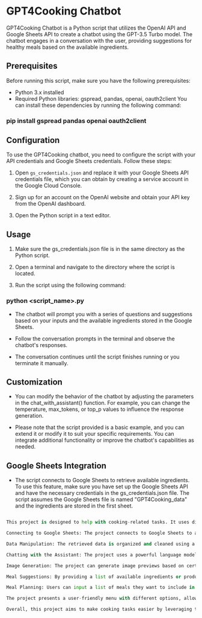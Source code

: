 # GPT4Cooking Chatbot

GPT4Cooking Chatbot is a Python script that utilizes the OpenAI API and Google Sheets API to create a chatbot using the GPT-3.5 Turbo model. The chatbot engages in a conversation with the user, providing suggestions for healthy meals based on the available ingredients.

## Prerequisites

Before running this script, make sure you have the following prerequisites:

- Python 3.x installed
- Required Python libraries: gspread, pandas, openai, oauth2client
  You can install these dependencies by running the following command:

### pip install gspread pandas openai oauth2client


## Configuration

To use the GPT4Cooking chatbot, you need to configure the script with your API credentials and Google Sheets credentials. Follow these steps:

1. Open `gs_credentials.json` and replace it with your Google Sheets API credentials file, which you can obtain by creating a service account in the Google Cloud Console.

2. Sign up for an account on the OpenAI website and obtain your API key from the OpenAI dashboard.

3. Open the Python script in a text editor.



## Usage

1. Make sure the gs_credentials.json file is in the same directory as the Python script.

2. Open a terminal and navigate to the directory where the script is located.
3. Run the script using the following command:
### python <script_name>.py

- The chatbot will prompt you with a series of questions and suggestions based on your inputs and the available ingredients stored in the Google Sheets.

- Follow the conversation prompts in the terminal and observe the chatbot's responses.

- The conversation continues until the script finishes running or you terminate it manually.

## Customization
 
- You can modify the behavior of the chatbot by adjusting the parameters in the chat_with_assistant() function. For example, you can change the temperature, max_tokens, or top_p values to influence the response generation.

- Please note that the script provided is a basic example, and you can extend it or modify it to suit your specific requirements. You can integrate additional functionality or improve the chatbot's capabilities as needed.

## Google Sheets Integration

- The script connects to Google Sheets to retrieve available ingredients. To use this feature, make sure you have set up the Google Sheets API and have the necessary credentials in the gs_credentials.json file. The script assumes the Google Sheets file is named "GPT4Cooking_data" and the ingredients are stored in the first sheet.

 ```python
 
This project is designed to help with cooking-related tasks. It uses different libraries and tools to perform various functions:

Connecting to Google Sheets: The project connects to Google Sheets to access and retrieve data from specific worksheets.

Data Manipulation: The retrieved data is organized and cleaned using a library called pandas. This helps to prepare the data for further analysis.

Chatting with the Assistant: The project uses a powerful language model called GPT-3.5 Turbo to engage in conversations. Users can ask questions or provide prompts, and the model responds with helpful information.

Image Generation: The project can generate image previews based on certain prompts. These images can provide visual representations of the cooking ideas or concepts discussed.

Meal Suggestions: By providing a list of available ingredients or products, the project can suggest meal ideas for users. This can help with meal planning and deciding what to cook.

Meal Planning: Users can input a list of meals they want to include in their weekly plan, and the project can provide a meal schedule based on that input.

The project presents a user-friendly menu with different options, allowing users to export data to Google Sheets, receive meal suggestions and plans, generate image previews, engage in chat conversations, or exit the program.

Overall, this project aims to make cooking tasks easier by leveraging technology and intelligent algorithms to provide assistance and ideas.
